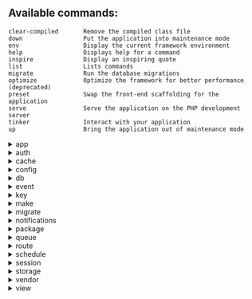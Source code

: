 ## Available commands: ##

    clear-compiled       Remove the compiled class file
    down                 Put the application into maintenance mode
    env                  Display the current framework environment
    help                 Displays help for a command
    inspire              Display an inspiring quote
    list                 Lists commands
    migrate              Run the database migrations
    optimize             Optimize the framework for better performance (deprecated)
    preset               Swap the front-end scaffolding for the application
    serve                Serve the application on the PHP development server
    tinker               Interact with your application
    up                   Bring the application out of maintenance mode




<details>
  <summary>app</summary>
  <p>app:name             Set the application namespace</p>
</details>




<details>
  <summary>auth</summary>
  <p>auth:clear-resets    Flush expired password reset tokens</p>
</details>




<details>
  <summary>cache</summary>
  <p>cache:clear          Flush the application cache</p>
  <p>cache:forget         Remove an item from the cache</p>
  <p>cache:table          Create a migration for the cache database table</p>
</details>




<details>
  <summary>config</summary>
  <p>config:cache         Create a cache file for faster configuration loading</p>
  <p>config:clear         Remove the configuration cache file</p>
</details>




<details>
  <summary>db</summary>
  <p>db:seed              Seed the database with records</p>
</details>




<details>
  <summary>event</summary>
  <p>event:generate       Generate the missing events and listeners based on registration</p>
</details>




<details>
  <summary>key</summary>
  <p>key:generate         Set the application key</p>
</details>




<details>
  <summary>make</summary>
  <p>
    make:auth            Scaffold basic login and registration views and routes
  </p>
  <p>
    make:command         Create a new Artisan command
  </p>
  <p>
    make:controller      Create a new controller class
  </p>
  <p>
    make:event           Create a new event class
  </p>
  <p>
    make:exception       Create a new custom exception class
  </p>
  <p>
    make:factory         Create a new model factory
  </p>
  <p>
    make:job             Create a new job class
  </p>
  <p>
    make:listener        Create a new event listener class
  </p>
  <p>
    make:mail            Create a new email class
  </p>
  <p>
    make:middleware      Create a new middleware class
  </p>
  <p>
    make:migration       Create a new migration file
  </p>
  <p>
    make:model           Create a new Eloquent model class
  </p>
  <p>
    make:notification    Create a new notification class
  </p>
  <p>
    make:policy          Create a new policy class
  </p>
  <p>
    make:provider        Create a new service provider class
  </p>
  <p>
    make:request         Create a new form request class
  </p>
  <p>
    make:resource        Create a new resource
  </p>
  <p>
    make:rule            Create a new validation rule
  </p>
  <p>
    make:seeder          Create a new seeder class
  </p>
  <p>
    make:test            Create a new test class
  </p>
</details>




<details>
  <summary>migrate</summary>
  <p>
    migrate:fresh        Drop all tables and re-run all migrations
  </p>
  <p>
    migrate:install      Create the migration repository
  </p>
  <p>
    migrate:refresh      Reset and re-run all migrations
  </p>
  <p>
    migrate:reset        Rollback all database migrations
  </p>
  <p>
    migrate:rollback     Rollback the last database migration
  </p>
  <p>
    migrate:status       Show the status of each migration
  </p>
</details>



<details>
  <summary>notifications</summary>
  <p>notifications:table  Create a migration for the notifications table</p>
</details>



<details>
  <summary>package</summary>
  <p>package:discover     Rebuild the cached package manifest</p>
</details>



<details>
  <summary>queue</summary>
  <p>
    queue:failed         List all of the failed queue jobs
  </p>
  <p>
    queue:failed-table   Create a migration for the failed queue jobs database table
  </p>
  <p>
    queue:flush          Flush all of the failed queue jobs
  </p>
  <p>
    queue:forget         Delete a failed queue job
  </p>
  <p>
    queue:listen         Listen to a given queue
  </p>
  <p>
    queue:restart        Restart queue worker daemons after their current job
  </p>
  <p>
    queue:retry          Retry a failed queue job
  </p>
  <p>
    queue:table          Create a migration for the queue jobs database table
  </p>
  <p>
    queue:work           Start processing jobs on the queue as a daemon
  </p>
</details>



<details>
  <summary>route</summary>
  <p>
    route:cache          Create a route cache file for faster route registration
  </p>
  <p>
    route:clear          Remove the route cache file
  </p>
  <p>
    route:list           List all registered routes
  </p>
</details>


<details>
  <summary>schedule</summary>
  <p>
    schedule:run         Run the scheduled commands
  </p>
</details>


<details>
  <summary>session</summary>
  <p>
    session:table        Create a migration for the session database table
  </p>
</details>



<details>
  <summary>storage</summary>
  <p>
    storage:link         Create a symbolic link from "public/storage" to "storage/app/public"
  </p>
</details>




<details>
  <summary>vendor</summary>
  <p>vendor:publish       Publish any publishable assets from vendor packages</p>
</details>



<details>
  <summary>view</summary>
  <p>
    view:clear           Clear all compiled view files
  </p>
</details>
